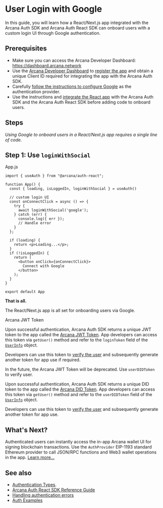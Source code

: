 # User Login with Google

In this guide, you will learn how a React/Next.js app integrated with the Arcana Auth SDK and Arcana Auth React SDK can onboard users with a custom login UI through Google authentication.

## Prerequisites

- Make sure you can access the Arcana Developer Dashboard: <https://dashboard.arcana.network>
- Use the [Arcana Developer Dashboard](../../../../../../concepts/dashboard/) to [register the app](../../../../../../setup/config-auth/register-app/) and obtain a unique Client ID required for integrating the app with the Arcana Auth SDK.
- Carefully [follow the instructions to configure Google](../../../../../../setup/config-social/google-oauth/) as the authentication provider.
- Use the instructions and [integrate the React app](../../../../../integrate/react-nextjs/) with the Arcana Auth SDK and the Arcana Auth React SDK before adding code to onboard users.

## Steps

*Using Google to onboard users in a React/Next.js app requires a single line of code.*

## Step 1: Use `loginWithSocial`

App.js

```
import { useAuth } from "@arcana/auth-react";

function App() {
  const { loading, isLoggedIn, loginWithSocial } = useAuth()

  // custom login UI
  const onConnectClick = async () => {
    try {
      await loginWithSocial('google'); 
    } catch (err) {
      console.log({ err });
      // Handle error
    }
  };

  if (loading) {
    return <p>Loading...</p>;
  }
  if (!isLoggedIn) {
    return (
      <button onClick={onConnectClick}>
        Connect with Google
      </button>
    );
  }
}

export default App

```

**That is all.**

The React/Next.js app is all set for onboarding users via Google.

Arcana JWT Token

Upon successful authentication, Arcana Auth SDK returns a unique JWT token to the app called the [Arcana JWT Token](../../../../../../concepts/an-jwt-token/). App developers can access this token via `getUser()` method and refer to the `loginToken` field of the [`UserInfo`](https://authsdk-ref-guide.netlify.app/interfaces/userinfo) object.

Developers can use this token to [verify the user](../../../../../../concepts/jwt-token-validation/) and subsequently generate another token for app use if required.

In the future, the Arcana JWT Token will be deprecated. Use `userDIDToken` to verify user.

Upon successful authentication, Arcana Auth SDK returns a unique DID token to the app called the [Arcana DID Token](../../../../../../concepts/an-jwt-token/). App developers can access this token via `getUser()` method and refer to the `userDIDToken` field of the [`UserInfo`](https://authsdk-ref-guide.netlify.app/interfaces/userinfo) object.

Developers can use this token to [verify the user](../../../../../../concepts/an-did-token/#verify-did-token) and subsequently generate another token for app use.

## What's Next?

Authenticated users can instantly access the in-app Arcana wallet UI for signing blockchain transactions. Use the `AuthProvider` EIP-1193 standard Ethereum provider to call JSON/RPC functions and Web3 wallet operations in the app. [Learn more...](../../../../../web3-ops/evm/)

## See also

- [Authentication Types](../../../../../../concepts/authtype/).
- [Arcana Auth React SDK Reference Guide](https://auth-react-sdk-ref-guide.netlify.app/)
- [Handling authentication errors](../../../../../auth-error-msg/)
- [Auth Examples](https://github.com/arcana-network/auth-examples)

